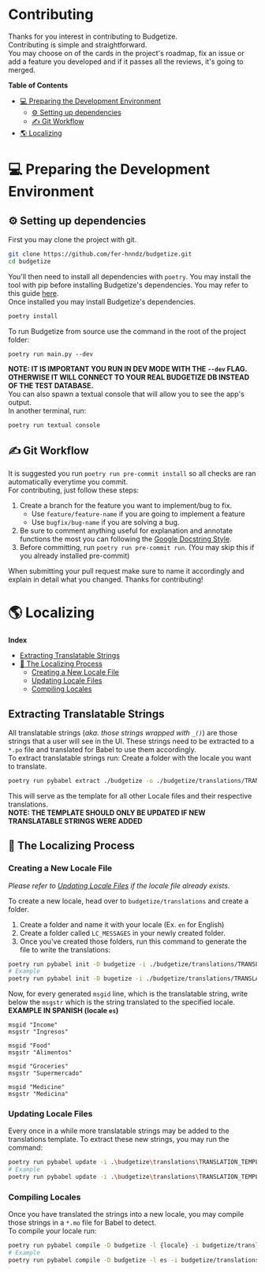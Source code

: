 # Contributing
Thanks for you interest in contributing to Budgetize.\
Contributing is simple and straightforward.\
You may choose on of the cards in the project's roadmap, fix an issue or add a feature you developed and if it passes all the reviews, it's going to merged.

**Table of Contents**
- [💻 Preparing the Development Environment](#💻-preparing-the-development-environment)
    - [⚙ Setting up dependencies](#⚙-setting-up-dependencies)
    - [✍ Git Workflow](#✍-git-workflow)
- [🌎 Localizing](#🌎-localizing)

# 💻 Preparing the Development Environment
## ⚙ Setting up dependencies

First you may clone the project with git.
```bash
git clone https://github.com/fer-hnndz/budgetize.git
cd budgetize
```

You'll then need to install all dependencies with `poetry`. You may install the tool with pip before installing Budgetize's dependencies. You may refer to this guide [here](https://python-poetry.org/docs/#installation).\
Once installed you may install Budgetize's dependencies.

```bash
poetry install
```
To run Budgetize from source use the command in the root of the project folder:
```
poetry run main.py --dev
```
**NOTE: IT IS IMPORTANT YOU RUN IN DEV MODE WITH THE `--dev` FLAG. OTHERWISE IT WILL CONNECT TO YOUR REAL BUDGETIZE DB INSTEAD OF THE TEST DATABASE.**\
You can also spawn a textual console that will allow you to see the app's output.\
In another terminal, run:
```bash
poetry run textual console
```

## ✍ Git Workflow
It is suggested you run `poetry run pre-commit install` so all checks are ran automatically everytime you commit.\
For contributing, just follow these steps:
1. Create a branch for the feature you want to implement/bug to fix.
   - Use `feature/feature-name` if you are going to implement a feature
   - Use `bugfix/bug-name` if you are solving a bug. 
2. Be sure to comment anything useful for explanation and annotate functions the most you can following the [Google Docstring Style](https://sphinxcontrib-napoleon.readthedocs.io/en/latest/example_google.html).
3. Before committing, run `poetry run pre-commit run`. (You may skip this if you already installed pre-commit)

When submitting your pull request make sure to name it accordingly and explain in detail what you changed. Thanks for contributing!

# 🌎 Localizing
**Index**

- [Extracting Translatable Strings](#extracting-translatable-strings)
- [💬 The Localizing Process](#💬-the-localizing-process)
    - [Creating a New Locale File](#creating-a-new-locale-file)
    - [Updating Locale Files](#updating-locale-files)
    - [Compiling Locales](#compiling-locales)

## Extracting Translatable Strings
All translatable strings (*aka. those strings wrapped with `_()`*) are those strings that a user will see in the UI. These strings need to be extracted to a `*.po` file and translated for Babel to use them accordingly.\
To extract translatable strings run:
Create a folder with the locale you want to translate.

```bash
poetry run pybabel extract ./budgetize -o ./budgetize/translations/TRANSLATION_TEMPLATE.po --project Budgetize
```

This will serve as the template for all other Locale files and their respective translations.\
**NOTE: THE TEMPLATE SHOULD ONLY BE UPDATED IF NEW TRANSLATABLE STRINGS WERE ADDED**

## 💬 The Localizing Process
### Creating a New Locale File
*Please refer to [Updating Locale Files](#updating-locale-files) if the locale file already exists.*

To create a new locale, head over to `budgetize/translations` and create a folder.
1. Create a folder and name it with your locale (Ex. `en` for English)
2. Create a folder called `LC_MESSAGES` in your newly created folder.
3. Once you've created those folders, run this command to generate the file to write the translations:
```bash
poetry run pybabel init -D budgetize -i ./budgetize/translations/TRANSLATION_TEMPLATE.po -o ./budgetize/translations/{locale}/{locale}.po -l {locale}
# Example
poetry run pybabel init -D bugetize -i ./budgetize/translations/TRANSLATION_TEMPLATE.po -o ./budgetize/translations/es/es.po -l es
```

Now, for every generated `msgid` line, which is the translatable string, write below the `msgstr` which is the string translated to the specified locale.\
**EXAMPLE IN SPANISH (locale `es`)**
```
msgid "Income"
msgstr "Ingresos"

msgid "Food"
msgstr "Alimentos"

msgid "Groceries"
msgstr "Supermercado"

msgid "Medicine"
msgstr "Medicina"
```

### Updating Locale Files
Every once in a while more translatable strings may be added to the translations template. To extract these new strings, you may run the command:

```bash
poetry run pybabel update -i .\budgetize\translations\TRANSLATION_TEMPLATE.po -o .\budgetize\translations\{locale}\{locale}.po -l {locale} --previous --update-header-comment -D budgetize
# Example
poetry run pybabel update -i .\budgetize\translations\TRANSLATION_TEMPLATE.po -o .\budgetize\translations\es\es.po -l es --previous --update-header-comment -D budgetize
```

### Compiling Locales
Once you have translated the strings into a new locale, you may compile those strings in a `*.mo` file for Babel to detect.\
To compile your locale run:
```bash
poetry run pybabel compile -D budgetize -l {locale} -i budgetize/translations/{locale}/{locale}.po -d ./budgetize/translations/{locale}
# Example
poetry run pybabel compile -D budgetize -l es -i budgetize/translations/es/es.po -d ./budgetize/translations/es
```
